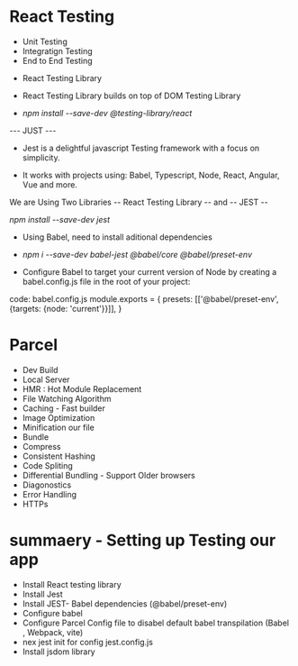 # React Testing

  * Unit Testing
  * Integratign Testing
  * End to End Testing

  - React Testing Library

* React Testing Library builds on top of DOM Testing Library

*  _npm install --save-dev @testing-library/react_


 --- JUST ---
  * Jest is a delightful javascript Testing framework with a focus on simplicity.

  * It works with projects using: Babel, Typescript, Node, React, Angular, Vue and more.


  We are Using Two Libraries -- React Testing Library -- and -- JEST --

  _npm install --save-dev jest_

* Using Babel, need to install aditional dependencies
 
 -  _npm i --save-dev babel-jest @babel/core @babel/preset-env_


* Configure Babel to target your current version of Node by creating a babel.config.js file in the root of your project:

code: babel.config.js
  module.exports = {
    presets: [['@babel/preset-env', {targets: {node: 'current'}}]],
  }

# Parcel
  - Dev Build
  - Local Server
  - HMR : Hot Module Replacement
  - File Watching Algorithm
  - Caching - Fast builder
  - Image Optimization
  - Minification our file
  - Bundle
  - Compress
  - Consistent Hashing
  - Code Spliting
  - Differential Bundling - Support Older browsers
  - Diagonostics
  - Error Handling
  - HTTPs
  

# summaery - Setting up Testing our app
- Install React testing library
- Install Jest
- Install JEST- Babel dependencies (@babel/preset-env)
- Configure babel
- Configure Parcel Config file to disabel default babel transpilation (Babel , Webpack, vite)
- nex jest init for config jest.config.js
- Install jsdom library












 